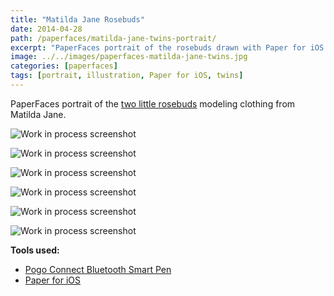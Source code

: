 ```yaml
---
title: "Matilda Jane Rosebuds"
date: 2014-04-28
path: /paperfaces/matilda-jane-twins-portrait/
excerpt: "PaperFaces portrait of the rosebuds drawn with Paper for iOS on an iPad."
image: ../../images/paperfaces-matilda-jane-twins.jpg
categories: [paperfaces]
tags: [portrait, illustration, Paper for iOS, twins]
---
```


PaperFaces portrait of the [two little rosebuds](http://2littlerosebuds.com/2014/04/24/matilda-jane-spring-clothing-review-giveaway-ends/) modeling clothing from Matilda Jane.

![Work in process screenshot](../../images/paperfaces-mj-twins-process-1-lg.jpg)

![Work in process screenshot](../../images/paperfaces-mj-twins-process-2-lg.jpg)

![Work in process screenshot](../../images/paperfaces-mj-twins-process-3-lg.jpg)

![Work in process screenshot](../../images/paperfaces-mj-twins-process-4-lg.jpg)

![Work in process screenshot](../../images/paperfaces-mj-twins-process-5-lg.jpg)

![Work in process screenshot](../../images/paperfaces-mj-twins-process-6-lg.jpg)

**Tools used:**

- [Pogo Connect Bluetooth Smart Pen](https://www.amazon.com/gp/product/B009K448L4/ref=as_li_ss_tl?ie=UTF8&camp=1789&creative=390957&creativeASIN=B009K448L4&linkCode=as2&tag=mademist-20)
- [Paper for iOS](https://paper.bywetransfer.com/)
